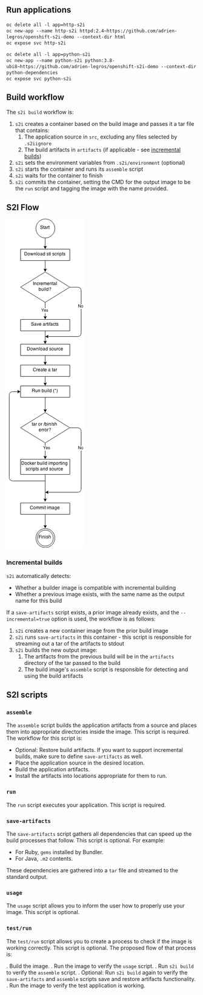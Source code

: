 ## Run applications

```shell
oc delete all -l app=http-s2i
oc new-app --name http-s2i httpd:2.4~https://github.com/adrien-legros/openshift-s2i-demo --context-dir html
oc expose svc http-s2i
```

```shell
oc delete all -l app=python-s2i
oc new-app --name python-s2i python:3.8-ubi8~https://github.com/adrien-legros/openshift-s2i-demo --context-dir python-dependencies
oc expose svc python-s2i
```

## Build workflow

The `s2i build` workflow is:

1. `s2i` creates a container based on the build image and passes it a tar file that contains:
    1. The application source in `src`, excluding any files selected by `.s2iignore`
    1. The build artifacts in `artifacts` (if applicable - see [incremental builds](#incremental-builds))
1. `s2i` sets the environment variables from `.s2i/environment` (optional)
1. `s2i` starts the container and runs its `assemble` script
1. `s2i` waits for the container to finish
1. `s2i` commits the container, setting the CMD for the output image to be the `run` script and tagging the image with the name provided.

## S2I Flow

![sti-flow](./images/sti-flow.png "s2i workflow")

### Incremental builds

`s2i` automatically detects:

* Whether a builder image is compatible with incremental building
* Whether a previous image exists, with the same name as the output name for this build

If a `save-artifacts` script exists, a prior image already exists, and the `--incremental=true` option is used, the workflow is as follows:

1. `s2i` creates a new container image from the prior build image
1. `s2i` runs `save-artifacts` in this container - this script is responsible for streaming out
   a tar of the artifacts to stdout
1. `s2i` builds the new output image:
    1. The artifacts from the previous build will be in the `artifacts` directory of the tar
       passed to the build
    1. The build image's `assemble` script is responsible for detecting and using the build
       artifacts

## S2I scripts

### `assemble`

The `assemble` script builds the application artifacts from a source and places them into appropriate directories inside the image. This script is required. The workflow for this script is:

- Optional: Restore build artifacts. If you want to support incremental builds, make sure to define `save-artifacts` as well.
- Place the application source in the desired location.
- Build the application artifacts.
- Install the artifacts into locations appropriate for them to run.

### `run`

The `run` script executes your application. This script is required.

### `save-artifacts`

The `save-artifacts` script gathers all dependencies that can speed up the build processes that follow. This script is optional. For example:

* For Ruby, `gems` installed by Bundler.
* For Java, `.m2` contents.

These dependencies are gathered into a `tar` file and streamed to the standard output.

### `usage`

The `usage` script allows you to inform the user how to properly use your image. This script is optional.

### `test/run`

The `test/run` script allows you to create a process to check if the image is working correctly. This script is optional. The proposed flow of that process is:

. Build the image.
. Run the image to verify the `usage` script.
. Run `s2i build` to verify the `assemble` script.
. Optional: Run `s2i build` again to verify the `save-artifacts` and `assemble` scripts save and restore artifacts functionality.
. Run the image to verify the test application is working.